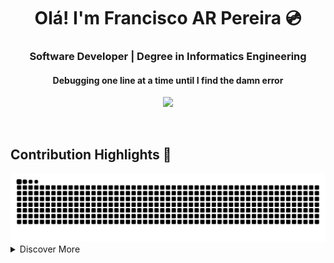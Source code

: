<div align="center">

# Olá! I'm Francisco AR Pereira 💿

### Software Developer | Degree in Informatics Engineering
#### Debugging one line at a time until I find the damn error

<a href="https://ffarps.github.io/" target="_blank"><img src="https://img.shields.io/badge/Check_out_my-Portfolio-Lightgreen?style=for-the-badge&logo=Github&logoColor=white"></a>

</div>

<br/>

## Contribution Highlights 🐍

<picture>
  <source media="(prefers-color-scheme: dark)" srcset="https://raw.githubusercontent.com/ffarps/ffarps/output/github-contribution-grid-snake-dark.svg">
  <source media="(prefers-color-scheme: light)" srcset="https://raw.githubusercontent.com/ffarps/ffarps/output/github-contribution-grid-snake.svg">
  <img alt="GitHub contribution grid snake animation" src="https://raw.githubusercontent.com/ffarps/ffarps/output/github-contribution-grid-snake.svg">
</picture>

<br/>

<details>
  <summary>Discover More</summary>
  
  <br/>

  <div align="center">
    <a href="https://github.com/Envoy-VC/awesome-badges#contents" target="_blank"><img src="https://img.shields.io/badge/Awesome_Badges-100000?style=for-the-badge&logo=github&logoColor=white" target="_blank"></a>
    <a href="https://github.com/anuraghazra/github-readme-stats" target="_blank"><img src="https://img.shields.io/badge/Readme_Stats-100000?style=for-the-badge&logo=github&logoColor=white" target="_blank"></a>
    <a href="https://github.com/Platane/snk" target="_blank"><img src="https://img.shields.io/badge/Snake-100000?style=for-the-badge&logo=github&logoColor=white" target="_blank"></a>
    <a href="https://github.com/DenverCoder1/readme-typing-svg" target="_blank"><img src="https://img.shields.io/badge/Readme_Typing-100000?style=for-the-badge&logo=github&logoColor=white" target="_blank"></a>
  </div>

  <br/>

  <h6>Avatar crafted with Midjourney AI</h6>
</details>

